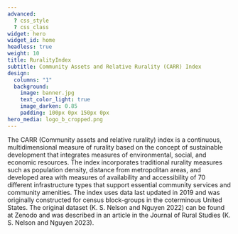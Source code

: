 ```yaml
---
advanced:
  ? css_style
  ? css_class
widget: hero
widget_id: home
headless: true
weight: 10
title: RuralityIndex
subtitle: Community Assets and Relative Rurality (CARR) Index
design:
  columns: "1"
  background:
    image: banner.jpg
    text_color_light: true
    image_darken: 0.85
    padding: 100px 0px 150px 0px
hero_media: logo_b_cropped.png
---
```

The CARR (Community assets and relative rurality) index is a continuous, multidimensional
measure of rurality based on the concept of sustainable development that integrates measures
of environmental, social, and economic resources. The index incorporates traditional rurality
measures such as population density, distance from metropolitan areas, and developed
area with measures of availability and accessibility of 70 different infrastructure types that
support essential community services and community amenities. The index uses data last
updated in 2019 and was originally constructed for census block-groups in the coterminous
United States. The original dataset (K. S. Nelson and Nguyen 2022) can be found at Zenodo and
was described in an article in the Journal of Rural Studies (K. S. Nelson and Nguyen 2023).
